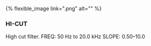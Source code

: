 ---
---

{% flexible_image link=".png" alt="" %}
### HI-CUT
High cut filter.
FREQ: 50 Hz to 20.0 kHz
SLOPE: 0.50–10.0

